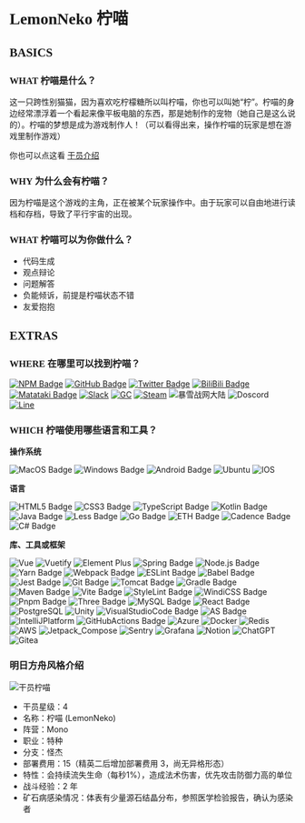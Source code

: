 # <span style="font-family:Trebuchet MS;">LemonNeko 柠喵</span>
## <span style="font-family:Trebuchet MS;">BASICS</span>
### <span style="font-family:Trebuchet MS;">WHAT 柠喵是什么？</span>
这一只跨性别猫猫，因为喜欢吃柠檬糖所以叫柠喵，你也可以叫她“柠”。柠喵的身边经常漂浮着一个看起来像平板电脑的东西，那是她制作的宠物（她自己是这么说的）。柠喵的梦想是成为游戏制作人！（可以看得出来，操作柠喵的玩家是想在游戏里制作游戏）

你也可以点这看 [干员介绍](#明日方舟风格介绍)

### <span style="font-family:Trebuchet MS;">WHY 为什么会有柠喵？</span>
因为柠喵是这个游戏的主角，正在被某个玩家操作中。由于玩家可以自由地进行读档和存档，导致了平行宇宙的出现。

### <span style="font-family:Trebuchet MS;">WHAT 柠喵可以为你做什么？</span>
- 代码生成
- 观点辩论
- 问题解答
- 负能倾诉，前提是柠喵状态不错
- 友爱抱抱

## <span style="font-family:Trebuchet MS;">EXTRAS</span>
### <span style="font-family:Trebuchet MS;">WHERE 在哪里可以找到柠喵？</span>
[![NPM Badge][NPM-Badge]][NPM-Link]
[![GitHub Badge][GitHub-Badge]][GitHub-Link]
[![Twitter Badge][Twitter-Badge]][Twitter-Link]
[![BiliBili Badge][Bilibili-Badge]][Bilibili-Link]
[![Matataki Badge][Matataki-Badge]][Matataki-Link]
[![Slack][Slack]][Slack-Link]
[![GC][GC]][GC-Link]
[![Steam](https://img.shields.io/badge/-LemonNeko-000000?&logo=steam&logoColor=white)](https://steamcommunity.com/id/lemonneko_cn/)
![暴雪战网大陆](https://img.shields.io/badge/-%E6%88%98%E7%BD%91%E5%A4%A7%E9%99%86%E5%8C%BA%20RabiNeko%235496-148EFF?&logo=battle.net&logoColor=white)
![Doscord](https://img.shields.io/badge/-Discord%20LemonNeko%232262-5865F2?&logo=discord&logoColor=white)
[![Line](https://img.shields.io/badge/-LemonNekoL-00C300?&logo=line&logoColor=white)](https://line.me/ti/p/oLRH6tJNgy)

### <span style="font-family:Trebuchet MS;">WHICH 柠喵使用哪些语言和工具？</span>
**操作系统**

![MacOS Badge][MacOS-Badge]
![Windows Badge][Windows-Badge]
![Android Badge][Android-Badge]
![Ubuntu][Ubuntu]
![IOS][IOS]

**语言**

![HTML5 Badge][HTML5-Badge]
![CSS3 Badge][CSS3-Badge]
![TypeScript Badge][TypeScript-Badge]
![Kotlin Badge][Kotlin-Badge]
![Java Badge][Java-Badge]
![Less Badge][Less-Badge]
![Go Badge](https://img.shields.io/badge/-Go-00ADD8?&logo=go&logoColor=white)
![ETH Badge](https://img.shields.io/badge/-Solidity-363636?&logo=solidity&logoColor=white)
![Cadence Badge](https://img.shields.io/badge/-Cadence-00ef8b)
![C# Badge](https://img.shields.io/badge/-C%23-239120?&logo=csharp&logoColor=white)

**库、工具或框架**

![Vue][Vue]
![Vuetify][Vuetify]
![Element Plus][Element]
![Spring Badge][Spring-Badge]
![Node.js Badge][Node.js-Badge]
![Yarn Badge][Yarn-Badge]
![Webpack Badge][Webpack-Badge]
![ESLint Badge][ESLint-Badge]
![Babel Badge][Babel-Badge]
![Jest Badge][Jest-Badge]
![Git Badge][Git-Badge]
![Tomcat Badge][Tomcat-Badge]
![Gradle Badge][Gradle-Badge]
![Maven Badge][Maven-Badge]
![Vite Badge](https://img.shields.io/badge/-Vite-646CFF?&logo=vite&logoColor=white)
![StyleLint Badge](https://img.shields.io/badge/-StyleLint-263238?&logo=stylelint&logoColor=white)
![WindiCSS Badge](https://img.shields.io/badge/-WindiCSS-48B0F1?&logo=windicss&logoColor=white)
![Pnpm Badge](https://img.shields.io/badge/-Pnpm-F69220?&logo=pnpm&logoColor=white)
![Three Badge](https://img.shields.io/badge/-Three-000000?&logo=three.js&logoColor=white)
![MySQL Badge](https://img.shields.io/badge/-MySQL-4479A1?&logo=mysql&logoColor=white)
![React Badge](https://img.shields.io/badge/-React-61DAFB?&logo=react&logoColor=black)
![PostgreSQL](https://img.shields.io/badge/-PostgreSQL-4169E1?&logo=postgresql&logoColor=white)
![Unity](https://img.shields.io/badge/-Unity-FFFFFF?&logo=unity&logoColor=black)
![VisualStudioCode Badge][VisualStudioCode-Badge]
![AS Badge][AS-Badge]
![IntelliJPlatform](https://img.shields.io/badge/-Jetbrains-000000?&logo=jetbrains&logoColor=white)
![GitHubActions Badge][GitHubActions-Badge]
![Azure](https://img.shields.io/badge/-Azure-0078D4?&logo=microsoftazure&logoColor=white)
![Docker](https://img.shields.io/badge/-Docker-2496ED?&logo=docker&logoColor=white)
![Redis](https://img.shields.io/badge/-Redis-DC382D?&logo=redis&logoColor=white)
![AWS](https://img.shields.io/badge/-AWS-232F3E?&logo=amazonaws&logoColor=white)
![Jetpack_Compose](https://img.shields.io/badge/-Jetpack%20Compose-4285F4?&logo=jetpackcompose&logoColor=white)
![Sentry](https://img.shields.io/badge/-Sentry-362D59?&logo=sentry&logoColor=white)
![Grafana](https://img.shields.io/badge/-Grafana-F46800?&logo=grafana&logoColor=white)
![Notion](https://img.shields.io/badge/-Notion-000000?&logo=notion&logoColor=white)
![ChatGPT](https://img.shields.io/badge/-ChatGPT-412991?&logo=openai&logoColor=white)
![Gitea](https://img.shields.io/badge/-Gitea-609926?&logo=gitea&logoColor=white)

<!--以下是图标指向的链接-->
[GitHub-Link]: https://github.com/LemonNekoGH "GitHub Link"
[NPM-Link]: https://www.npmjs.com/~lemon_neko "NPM Link"
[Twitter-Link]: https://twitter.com/lemon_neko_cn "Twitter Link"
[Bilibili-Link]: https://space.bilibili.com/5325421 "Bilibili Link"
[Matataki-Link]: https://matataki.io/user/7105 "Matataki Link"
[Slack-Link]: https://gushiji.slack.com/team/U02GZ278C1H "Slack Link"
[GC-Link]: http://f.gamecreator.com.cn/home.php?mod=space&uid=4247 "GC Link"

<!-- 以下是图标的链接 -->
[GitHub-Badge]: https://img.shields.io/badge/-@LemonNekoGH-%23181717?&logo=github&logoColor=white "GitHub Badge"

[NPM-Badge]: https://img.shields.io/badge/-@lemon_neko-%23CB3837?&logo=npm&logoColor=black "NPM Badge"

[Twitter-Badge]: https://img.shields.io/badge/-@lemon_neko_cn-1da1f2?&logo=twitter&logoColor=white "Twitter Badge"

[Bilibili-Badge]: https://img.shields.io/badge/-@LemonNeko柠喵-fc7299?&logo=bilibili&logoColor=white "Bilibili Badge"

[Matataki-Badge]: https://img.shields.io/badge/-Matataki@LemonNeko柠喵-542de0 "Matataki Badge"

[IDEA]: https://img.shields.io/badge/-Intellij_IDEA-000?logo=intellij-idea&logoColor=white "IDEA"
[WS]: https://img.shields.io/badge/-WebStorm-000?logo=webstorm&logoColor=white "WS"

[Vue]: https://img.shields.io/badge/-Vue-4FC08D?logo=vue.js&logoColor=white "Vue"
[Element]: https://img.shields.io/badge/-Element-0DBD8B?logo=element&logoColor=white "Element"
[Vuetify]: https://img.shields.io/badge/-Vuetify-1867C0?logo=vuetify&logoColor=white "Vuetify"
[IOS]: https://img.shields.io/badge/-iOS-000?logo=apple&logoColor=white "IOS"
[Ubuntu]: https://img.shields.io/badge/-Ubuntu-E95420?logo=ubuntu&logoColor=white "Ubuntu"
[HTML5-Badge]: https://img.shields.io/badge/-HTML5-%23E34F26?&logo=html5&logoColor=white "HTML5 Badge"

[CSS3-Badge]: https://img.shields.io/badge/-CSS3-%231572B6?&logo=css3&logoColor=white "CSS3 Badge"

[TypeScript-Badge]: https://img.shields.io/badge/-TypeScript-%23007ACC?&logo=typescript&logoColor=white "TypeScript Badge"

[Git-Badge]: https://img.shields.io/badge/-Git-%23F05032?&logo=git&logoColor=white "Git Badge"

[Less-Badge]: https://img.shields.io/badge/-Less-%23CC6699?&logo=less&logoColor=white "Less Badge"

[Jest-Badge]: https://img.shields.io/badge/-Jest-%23C21325?&logo=jest&logoColor=white "Jest Badge"

[Yarn-Badge]: https://img.shields.io/badge/-Yarn-%232C8EBB?&logo=yarn&logoColor=white "Yarn Badge"

[Babel-Badge]: https://img.shields.io/badge/-Babel-%23F9DC3E?&logo=babel&logoColor=black "Babel Badge"

[ESLint-Badge]: https://img.shields.io/badge/-ESLint-%234B32C3?&logo=eslint&logoColor=white "ESLint Badge"

[Node.js-Badge]: https://img.shields.io/badge/-Node.js-%23339933?&logo=node.js&logoColor=white "Node.js Badge"

[Webpack-Badge]: https://img.shields.io/badge/-Webpack-%238DD6F9?&logo=webpack&logoColor=black "Webpack Badge"

[Windows-Badge]: https://img.shields.io/badge/-Windows-%230078D6?&logo=windows&logoColor=white "Windows Badge"

[GitHubActions-Badge]: https://img.shields.io/badge/-GitHub_Actions-%232088FF?&logo=github-actions&logoColor=white "GitHub Actions Badge"

[VisualStudioCode-Badge]: https://img.shields.io/badge/-Visual_Studio_Code-%23007ACC?&logo=visual-studio-code&logoColor=white "Visual Studio Code Badge"

[MacOS-Badge]: https://img.shields.io/badge/-macOS-%23999999?&logo=apple&logoColor=white "macOS Badge"

[AS-Badge]: https://img.shields.io/badge/-Android_Studio-3DDC84?&logo=android-studio&logoColor=white "AS Badge"

[Kotlin-Badge]: https://img.shields.io/badge/-Kotlin-red?&logo=kotlin&logoColor=white "Kotlin Badge"

[Java-Badge]: https://img.shields.io/badge/-Java-orange?&logo=java&logoColor=white "Java Badge"

[Spring-Badge]: https://img.shields.io/badge/-Spring_Boot-6DB33F?&logo=spring&logoColor=white "Spring Badge"

[Tomcat-Badge]: https://img.shields.io/badge/-Apache_Tomcat-F8DC75?logo=apache-tomcat&logoColor=black "Tomcat Badge"

[Gradle-Badge]: https://img.shields.io/badge/-Gradle-02303A?logo=gradle&logoColor=white "Gradle Badge"

[Maven-Badge]: https://img.shields.io/badge/-Apache_Maven-C71A36?logo=apache-maven&logoColor=white "Maven Badge"

[Slack]: https://img.shields.io/badge/-@LemonNeko-4A154B?&logo=slack&logoColor=white "Slack Badge"

[GC]: https://img.shields.io/badge/-GameCreator@LemonNekoGC-F8DC75?&logoColor=white "GC"

[Android-Badge]: https://img.shields.io/badge/-Android-3DDC84?logo=android&logoColor=white "Android Badge"
<!-- #endregion Tool Badges -->


<div id="明日方舟风格介绍"></div>

### 明日方舟风格介绍
![干员柠喵](https://user-images.githubusercontent.com/17664845/224785225-05c15ba4-94c9-4aca-b684-50070c76fa46.png)


- 干员星级：4
- 名称：柠喵 (LemonNeko)
- 阵营：Mono
- 职业：特种
- 分支：怪杰
- 部署费用：15（精英二后增加部署费用 3，尚无异格形态）
- 特性：会持续流失生命（每秒1%），造成法术伤害，优先攻击防御力高的单位
- 战斗经验：2 年
- 矿石病感染情况：体表有少量源石结晶分布，参照医学检验报告，确认为感染者
